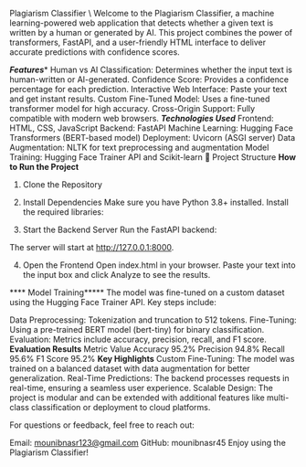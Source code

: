 Plagiarism Classifier \\
Welcome to the Plagiarism Classifier, a machine learning-powered web application that detects whether a given text is written by a human or generated by AI. This project combines the power of transformers, FastAPI, and a user-friendly HTML interface to deliver accurate predictions with confidence scores.

***Features****
Human vs AI Classification: Determines whether the input text is human-written or AI-generated.
Confidence Score: Provides a confidence percentage for each prediction.
Interactive Web Interface: Paste your text and get instant results.
Custom Fine-Tuned Model: Uses a fine-tuned transformer model for high accuracy.
Cross-Origin Support: Fully compatible with modern web browsers.
***Technologies Used***
Frontend: HTML, CSS, JavaScript
Backend: FastAPI
Machine Learning: Hugging Face Transformers (BERT-based model)
Deployment: Uvicorn (ASGI server)
Data Augmentation: NLTK for text preprocessing and augmentation
Model Training: Hugging Face Trainer API and Scikit-learn
📂 Project Structure
****How to Run the Project****
1. Clone the Repository
2. Install Dependencies
Make sure you have Python 3.8+ installed. Install the required libraries:

3. Start the Backend Server
Run the FastAPI backend:

The server will start at http://127.0.0.1:8000.

4. Open the Frontend
Open index.html in your browser. Paste your text into the input box and click Analyze to see the results.

**** Model Training*****
The model was fine-tuned on a custom dataset using the Hugging Face Trainer API. Key steps include:

Data Preprocessing: Tokenization and truncation to 512 tokens.
Fine-Tuning: Using a pre-trained BERT model (bert-tiny) for binary classification.
Evaluation: Metrics include accuracy, precision, recall, and F1 score.
****Evaluation Results****
Metric	Value
Accuracy	95.2%
Precision	94.8%
Recall	95.6%
F1 Score	95.2%
****Key Highlights****
Custom Fine-Tuning: The model was trained on a balanced dataset with data augmentation for better generalization.
Real-Time Predictions: The backend processes requests in real-time, ensuring a seamless user experience.
Scalable Design: The project is modular and can be extended with additional features like multi-class classification or deployment to cloud platforms.

For questions or feedback, feel free to reach out:

Email: mounibnasr123@gmail.com
GitHub: mounibnasr45
Enjoy using the Plagiarism Classifier! 
